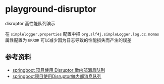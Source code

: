 # playground-disruptor

disruptor 高性能队列演示

在 `simplelogger.properties` 配置中把 `org.slf4j.simpleLogger.log.cc.momas` 属性配置为 `ERROR` 可以减少因为日志导致的性能损失而产生的误差

## 参考资料

- [springboot 项目使用 Disruptor 做内部消息队列](https://mp.weixin.qq.com/s/yBndXvju-nVo5Z1eai2lBA)
- [springboot项目使用Disruptor做内部消息队列](https://blog.csdn.net/buertianci/article/details/105327031)